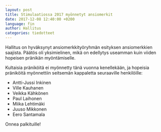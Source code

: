 ```yaml
---
layout: post
title: Stimulaatiossa 2017 myönnetyt ansiomerkit
date: 2017-12-08 12:40:00 +0200
language: fin
author: Hallitus
categories: tiedotteet
---
```

Hallitus on hyväksynyt ansiomerkkityöryhmän esityksen ansiomerkkien saajista. Päätös oli yksimielinen, mikä on edellytys useamman kuin viiden hopeisen pränikän myöntämiselle.

Kultaisia präniköitä ei myönnetty tänä vuonna kenellekään, ja hopeisia präniköitä myönnettiin seitsemän kappaletta seuraaville henkilöille:

* Antti-Jussi Inkinen
* Ville Kauhanen
* Veikka Kähkönen
* Paul Laihonen
* Miika Lehtimäki
* Juuso Mikkonen
* Eero Santamala

Onnea palkituille!
